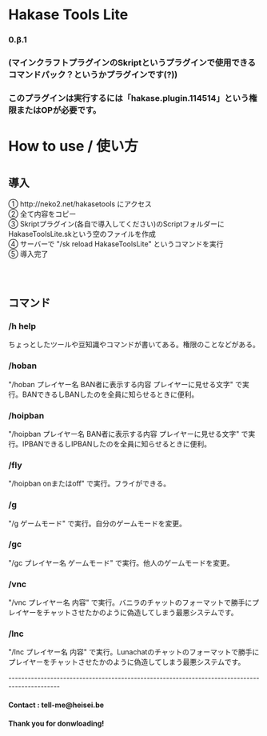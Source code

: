 <h1>Hakase Tools Lite</h1><h3>0.β.1</h3>
<h3>(マインクラフトプラグインのSkriptというプラグインで使用できるコマンドパック？というかプラグインです(?))</h3>
<h3>このプラグインは実行するには「hakase.plugin.114514」という権限またはOPが必要です。</h3>
<h1>How to use / 使い方<h1>
  <h2>導入</h2>
  <p>① http://neko2.net/hakasetools にアクセス<br>
  ② 全て内容をコピー<br>
  ③ Skriptプラグイン(各自で導入してください)のScriptフォルダーにHakaseToolsLite.skという空のファイルを作成<br>
  ④ サーバーで "/sk reload HakaseToolsLite" というコマンドを実行<br>
  ⑤ 導入完了<p>
  <h3>&nbsp;</h3>
  <h2>コマンド</h2>
  <h3>/h help</h3>
  <p>ちょっとしたツールや豆知識やコマンドが書いてある。権限のことなどがある。</p>
  <h3>/hoban</h3>
  <p>"/hoban プレイヤー名 BAN者に表示する内容 プレイヤーに見せる文字" で実行。BANできるしBANしたのを全員に知らせるときに便利。</p>
  <h3>/hoipban</h3>
  <p>"/hoipban プレイヤー名 BAN者に表示する内容 プレイヤーに見せる文字" で実行。IPBANできるしIPBANしたのを全員に知らせるときに便利。</p>
  <h3>/fly</h3>
  <p>"/hoipban onまたはoff" で実行。フライができる。</p>
  <h3>/g</h3>
  <p>"/g ゲームモード" で実行。自分のゲームモードを変更。</p>
  <h3>/gc</h3>
  <p>"/gc プレイヤー名 ゲームモード" で実行。他人のゲームモードを変更。</p>
  <h3>/vnc</h3>
  <p>"/vnc プレイヤー名 内容" で実行。バニラのチャットのフォーマットで勝手にプレイヤーをチャットさせたかのように偽造してしまう最悪システムです。</p>
  <h3>/lnc</h3>
  <p>"/lnc プレイヤー名 内容" で実行。Lunachatのチャットのフォーマットで勝手にプレイヤーをチャットさせたかのように偽造してしまう最悪システムです。</p>
----------------------------------------------------------------------------------------------
  <h4>Contact : tell-me@heisei.be</h4>
  <h4>Thank you for donwloading!</h4>
